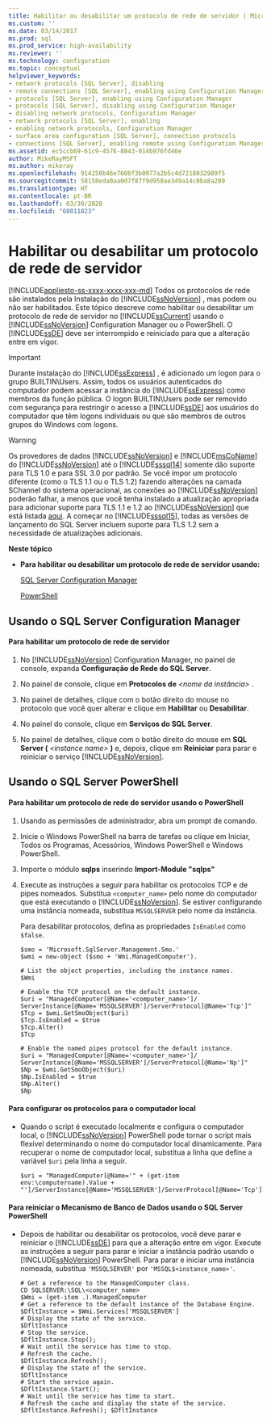 ```yaml
---
title: Habilitar ou desabilitar um protocolo de rede de servidor | Microsoft Docs
ms.custom: ''
ms.date: 03/14/2017
ms.prod: sql
ms.prod_service: high-availability
ms.reviewer: ''
ms.technology: configuration
ms.topic: conceptual
helpviewer_keywords:
- network protocols [SQL Server], disabling
- remote connections [SQL Server], enabling using Configuration Manager
- protocols [SQL Server], enabling using Configuration Manager
- protocols [SQL Server], disabling using Configuration Manager
- disabling network protocols, Configuration Manager
- network protocols [SQL Server], enabling
- enabling network protocols, Configuration Manager
- surface area configuration [SQL Server], connection protocols
- connections [SQL Server], enabling remote using Configuration Manager
ms.assetid: ec5ccb69-61c9-4576-8843-014b976fd46e
author: MikeRayMSFT
ms.author: mikeray
ms.openlocfilehash: 914250b46e7608f3b0977a2b5c4d7218032989f5
ms.sourcegitcommit: 58158eda0aa0d7f87f9d958ae349a14c0ba8a209
ms.translationtype: HT
ms.contentlocale: pt-BR
ms.lasthandoff: 03/30/2020
ms.locfileid: "68011823"
---
```

# <a name="enable-or-disable-a-server-network-protocol"></a>Habilitar ou desabilitar um protocolo de rede de servidor
[!INCLUDE[appliesto-ss-xxxx-xxxx-xxx-md](../../includes/appliesto-ss-xxxx-xxxx-xxx-md.md)]
  Todos os protocolos de rede são instalados pela Instalação do [!INCLUDE[ssNoVersion](../../includes/ssnoversion-md.md)] , mas podem ou não ser habilitados. Este tópico descreve como habilitar ou desabilitar um protocolo de rede de servidor no [!INCLUDE[ssCurrent](../../includes/sscurrent-md.md)] usando o [!INCLUDE[ssNoVersion](../../includes/ssnoversion-md.md)] Configuration Manager ou o PowerShell. O [!INCLUDE[ssDE](../../includes/ssde-md.md)] deve ser interrompido e reiniciado para que a alteração entre em vigor.  
  
> [!IMPORTANT]  
>  Durante instalação do [!INCLUDE[ssExpress](../../includes/ssexpress-md.md)] , é adicionado um logon para o grupo BUILTIN\Users. Assim, todos os usuários autenticados do computador podem acessar a instância do [!INCLUDE[ssExpress](../../includes/ssexpress-md.md)] como membros da função pública. O logon BUILTIN\Users pode ser removido com segurança para restringir o acesso a [!INCLUDE[ssDE](../../includes/ssde-md.md)] aos usuários do computador que têm logons individuais ou que são membros de outros grupos do Windows com logons.  
  
> [!WARNING]  
>  Os provedores de dados [!INCLUDE[ssNoVersion](../../includes/ssnoversion-md.md)] e [!INCLUDE[msCoName](../../includes/msconame-md.md)] do [!INCLUDE[ssNoVersion](../../includes/ssnoversion-md.md)] até o [!INCLUDE[sssql14](../../includes/sssql14-md.md)] somente dão suporte para TLS 1.0 e para SSL 3.0 por padrão. Se você impor um protocolo diferente (como o TLS 1.1 ou o TLS 1.2) fazendo alterações na camada SChannel do sistema operacional, as conexões ao [!INCLUDE[ssNoVersion](../../includes/ssnoversion-md.md)] poderão falhar, a menos que você tenha instalado a atualização apropriada para adicionar suporte para TLS 1.1 e 1.2 ao [!INCLUDE[ssNoVersion](../../includes/ssnoversion-md.md)] que está listada <a href="https://support.microsoft.com/help/3135244/tls-1-2-support-for-microsoft-sql-server">aqui</a>. A começar no [!INCLUDE[sssql15](../../includes/sssql15-md.md)], todas as versões de lançamento do SQL Server incluem suporte para TLS 1.2 sem a necessidade de atualizações adicionais.
  
 **Neste tópico**  
  
-   **Para habilitar ou desabilitar um protocolo de rede de servidor usando:**  
  
     [SQL Server Configuration Manager](#SSMSProcedure)  
  
     [PowerShell](#PowerShellProcedure)  
  
##  <a name="using-sql-server-configuration-manager"></a><a name="SSMSProcedure"></a> Usando o SQL Server Configuration Manager  
  
#### <a name="to-enable-a-server-network-protocol"></a>Para habilitar um protocolo de rede de servidor  
  
1.  No [!INCLUDE[ssNoVersion](../../includes/ssnoversion-md.md)] Configuration Manager, no painel de console, expanda **Configuração de Rede do SQL Server**.  
  
2.  No painel de console, clique em **Protocolos de** _\<nome da instância>_ .  
  
3.  No painel de detalhes, clique com o botão direito do mouse no protocolo que você quer alterar e clique em **Habilitar** ou **Desabilitar**.  
  
4.  No painel do console, clique em **Serviços do SQL Server**.  
  
5.  No painel de detalhes, clique com o botão direito do mouse em **SQL Server (** _\<instance name>_ **)** e, depois, clique em **Reiniciar** para parar e reiniciar o serviço [!INCLUDE[ssNoVersion](../../includes/ssnoversion-md.md)].  
  
##  <a name="using-sql-server-powershell"></a><a name="PowerShellProcedure"></a> Usando o SQL Server PowerShell  
  
#### <a name="to-enable-a-server-network-protocol-using-powershell"></a>Para habilitar um protocolo de rede de servidor usando o PowerShell  
  
1.  Usando as permissões de administrador, abra um prompt de comando.  
  
2.  Inicie o Windows PowerShell na barra de tarefas ou clique em Iniciar, Todos os Programas, Acessórios, Windows PowerShell e Windows PowerShell.  
  
3.  Importe o módulo **sqlps** inserindo **Import-Module "sqlps"**  
  
4.  Execute as instruções a seguir para habilitar os protocolos TCP e de pipes nomeados. Substitua `<computer_name>` pelo nome do computador que está executando o [!INCLUDE[ssNoVersion](../../includes/ssnoversion-md.md)]. Se estiver configurando uma instância nomeada, substitua `MSSQLSERVER` pelo nome da instância.  
  
     Para desabilitar protocolos, defina as propriedades `IsEnabled` como `$false`.  
  
    ```  
    $smo = 'Microsoft.SqlServer.Management.Smo.'  
    $wmi = new-object ($smo + 'Wmi.ManagedComputer').  
  
    # List the object properties, including the instance names.  
    $Wmi  
  
    # Enable the TCP protocol on the default instance.  
    $uri = "ManagedComputer[@Name='<computer_name>']/ ServerInstance[@Name='MSSQLSERVER']/ServerProtocol[@Name='Tcp']"  
    $Tcp = $wmi.GetSmoObject($uri)  
    $Tcp.IsEnabled = $true  
    $Tcp.Alter()  
    $Tcp  
  
    # Enable the named pipes protocol for the default instance.  
    $uri = "ManagedComputer[@Name='<computer_name>']/ ServerInstance[@Name='MSSQLSERVER']/ServerProtocol[@Name='Np']"  
    $Np = $wmi.GetSmoObject($uri)  
    $Np.IsEnabled = $true  
    $Np.Alter()  
    $Np  
    ```  
  
#### <a name="to-configure-the-protocols-for-the-local-computer"></a>Para configurar os protocolos para o computador local  
  
-   Quando o script é executado localmente e configura o computador local, o [!INCLUDE[ssNoVersion](../../includes/ssnoversion-md.md)] PowerShell pode tornar o script mais flexível determinando o nome do computador local dinamicamente. Para recuperar o nome de computador local, substitua a linha que define a variável `$uri` pela linha a seguir.  
  
    ```  
    $uri = "ManagedComputer[@Name='" + (get-item env:\computername).Value + "']/ServerInstance[@Name='MSSQLSERVER']/ServerProtocol[@Name='Tcp']"  
    ```  
  
#### <a name="to-restart-the-database-engine-by-using-sql-server-powershell"></a>Para reiniciar o Mecanismo de Banco de Dados usando o SQL Server PowerShell  
  
-   Depois de habilitar ou desabilitar os protocolos, você deve parar e reiniciar o [!INCLUDE[ssDE](../../includes/ssde-md.md)] para que a alteração entre em vigor. Execute as instruções a seguir para parar e iniciar a instância padrão usando o [!INCLUDE[ssNoVersion](../../includes/ssnoversion-md.md)] PowerShell. Para parar e iniciar uma instância nomeada, substitua `'MSSQLSERVER'` por `'MSSQL$<instance_name>'`.  
  
    ```  
    # Get a reference to the ManagedComputer class.  
    CD SQLSERVER:\SQL\<computer_name>  
    $Wmi = (get-item .).ManagedComputer  
    # Get a reference to the default instance of the Database Engine.  
    $DfltInstance = $Wmi.Services['MSSQLSERVER']  
    # Display the state of the service.  
    $DfltInstance  
    # Stop the service.  
    $DfltInstance.Stop();  
    # Wait until the service has time to stop.  
    # Refresh the cache.  
    $DfltInstance.Refresh();   
    # Display the state of the service.  
    $DfltInstance  
    # Start the service again.  
    $DfltInstance.Start();  
    # Wait until the service has time to start.  
    # Refresh the cache and display the state of the service.  
    $DfltInstance.Refresh(); $DfltInstance  
    ```  
  
  
